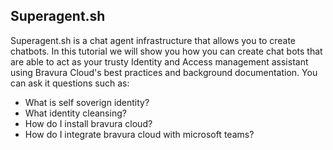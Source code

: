 ## Superagent.sh

Superagent.sh is a chat agent infrastructure that allows you to create chatbots. In this tutorial we will show you how you can create chat bots that are able to act as your trusty Identity and Access management assistant using Bravura Cloud's best practices and background documentation. You can ask it questions such as:

* What is self soverign identity?
* What identity cleansing?
* How do I install bravura cloud?
* How do I integrate bravura cloud with microsoft teams? 